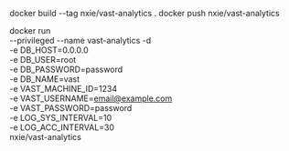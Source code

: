 docker build --tag nxie/vast-analytics .
docker push nxie/vast-analytics

docker run \
  --privileged
  --name vast-analytics -d \
  -e DB_HOST=0.0.0.0 \
  -e DB_USER=root \
  -e DB_PASSWORD=password \
  -e DB_NAME=vast \
  -e VAST_MACHINE_ID=1234 \
  -e VAST_USERNAME=email@example.com \
  -e VAST_PASSWORD=password \
  -e LOG_SYS_INTERVAL=10 \
  -e LOG_ACC_INTERVAL=30 \
  nxie/vast-analytics
